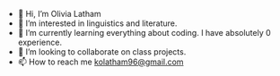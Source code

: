 - 👋 Hi, I’m Olivia Latham
- 👀 I’m interested in linguistics and literature.
- 🌱 I’m currently learning everything about coding. I have absolutely 0 experience.
- 💞️ I’m looking to collaborate on class projects.
- 📫 How to reach me kolatham96@gmail.com

<!---
kolatham/kolatham is a ✨ special ✨ repository because its `README.md` (this file) appears on your GitHub profile.
You can click the Preview link to take a look at your changes.
--->
